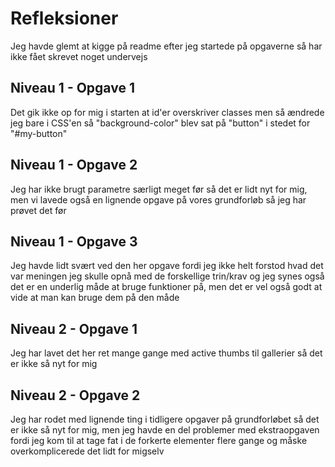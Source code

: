 # Refleksioner

Jeg havde glemt at kigge på readme efter jeg startede på opgaverne så har ikke fået skrevet noget undervejs

## Niveau 1 - Opgave 1

Det gik ikke op for mig i starten at id'er overskriver classes men så ændrede jeg bare i CSS'en så "background-color" blev sat på "button" i stedet for "#my-button"


## Niveau 1 - Opgave 2

Jeg har ikke brugt parametre særligt meget før så det er lidt nyt for mig, men vi lavede også en lignende opgave på vores grundforløb så jeg har prøvet det før


## Niveau 1 - Opgave 3

Jeg havde lidt svært ved den her opgave fordi jeg ikke helt forstod hvad det var meningen jeg skulle opnå med de forskellige trin/krav og jeg synes også det er en underlig måde at bruge funktioner på, men det er vel også godt at vide at man kan bruge dem på den måde


## Niveau 2 - Opgave 1

Jeg har lavet det her ret mange gange med active thumbs til gallerier så det er ikke så nyt for mig


## Niveau 2 - Opgave 2

Jeg har rodet med lignende ting i tidligere opgaver på grundforløbet så det er ikke så nyt for mig, men jeg havde en del problemer med ekstraopgaven fordi jeg kom til at tage fat i de forkerte elementer flere gange og måske overkomplicerede det lidt for migselv